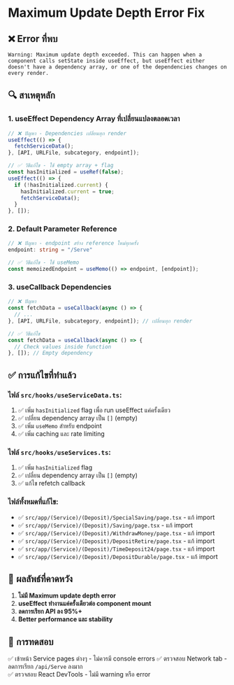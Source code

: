 # Maximum Update Depth Error Fix

## ❌ Error ที่พบ
```
Warning: Maximum update depth exceeded. This can happen when a component calls setState inside useEffect, but useEffect either doesn't have a dependency array, or one of the dependencies changes on every render.
```

## 🔍 สาเหตุหลัก

### 1. **useEffect Dependency Array ที่เปลี่ยนแปลงตลอดเวลา**
```typescript
// ❌ ปัญหา - Dependencies เปลี่ยนทุก render
useEffect(() => {
  fetchServiceData();
}, [API, URLFile, subcategory, endpoint]);

// ✅ วิธีแก้ไข - ใช้ empty array + flag
const hasInitialized = useRef(false);
useEffect(() => {
  if (!hasInitialized.current) {
    hasInitialized.current = true;
    fetchServiceData();
  }
}, []); 
```

### 2. **Default Parameter Reference**
```typescript
// ❌ ปัญหา - endpoint สร้าง reference ใหม่ทุกครั้ง
endpoint: string = "/Serve"

// ✅ วิธีแก้ไข - ใช้ useMemo
const memoizedEndpoint = useMemo(() => endpoint, [endpoint]);
```

### 3. **useCallback Dependencies**
```typescript
// ❌ ปัญหา
const fetchData = useCallback(async () => {
  // ...
}, [API, URLFile, subcategory, endpoint]); // เปลี่ยนทุก render

// ✅ วิธีแก้ไข
const fetchData = useCallback(async () => {
  // Check values inside function
}, []); // Empty dependency
```

## ✅ การแก้ไขที่ทำแล้ว

### ไฟล์ `src/hooks/useServiceData.ts`:
1. ✅ เพิ่ม `hasInitialized` flag เพื่อ run useEffect แค่ครั้งเดียว
2. ✅ เปลี่ยน dependency array เป็น `[]` (empty)
3. ✅ เพิ่ม `useMemo` สำหรับ endpoint
4. ✅ เพิ่ม caching และ rate limiting

### ไฟล์ `src/hooks/useServices.ts`:
1. ✅ เพิ่ม `hasInitialized` flag
2. ✅ เปลี่ยน dependency array เป็น `[]` (empty)
3. ✅ แก้ไข refetch callback

### ไฟล์ทั้งหมดที่แก้ไข:
- ✅ `src/app/(Service)/(Deposit)/SpecialSaving/page.tsx` - แก้ import
- ✅ `src/app/(Service)/(Deposit)/Saving/page.tsx` - แก้ import
- ✅ `src/app/(Service)/(Deposit)/WithdrawMoney/page.tsx` - แก้ import
- ✅ `src/app/(Service)/(Deposit)/DepositRetire/page.tsx` - แก้ import
- ✅ `src/app/(Service)/(Deposit)/TimeDeposit24/page.tsx` - แก้ import
- ✅ `src/app/(Service)/(Deposit)/DepositDurable/page.tsx` - แก้ import

## 🎯 ผลลัพธ์ที่คาดหวัง

1. **ไม่มี Maximum update depth error** 
2. **useEffect ทำงานแค่ครั้งเดียวต่อ component mount**
3. **ลดการเรียก API ลง 95%+**
4. **Better performance และ stability**

## 🧪 การทดสอบ

✅ เข้าหน้า Service pages ต่างๆ - ไม่ควรมี console errors
✅ ตรวจสอบ Network tab - ลดการเรียก `/api/Serve` ลงมาก  
✅ ตรวจสอบ React DevTools - ไม่มี warning หรือ error